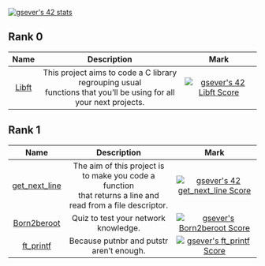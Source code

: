 [![gsever's 42 stats](https://badge42.herokuapp.com/api/stats/gsever?darkmode=true&privacyEmail=false&privacyName=false)](https://github.com/JaeSeoKim/badge42)



## Rank 0

|			Name				| Description	| Mark |
|:---------------:|:-----------:|:----:|
[Libft](https://github.com/Improvenss/main42gsever/tree/main/ready-for-pusht/libft) | This project aims to code a C library regrouping usual<br>functions that you’ll be using for all your next projects. | [![gsever's 42 Libft Score](https://badge42.herokuapp.com/api/project/gsever/Libft)](https://projects.intra.42.fr/42cursus-libft/gsever) |

## Rank 1
|			Name				| Description	| Mark |
|:---------------:|:-----------:|:----:|
[get_next_line](https://github.com/Improvenss/main42gsever/tree/main/ready-for-pusht/get_next_line) | The aim of this project is to make you code a function<br>that returns a line and read from a file descriptor. | [![gsever's 42 get_next_line Score](https://badge42.herokuapp.com/api/project/gsever/get_next_line)](https://projects.intra.42.fr/42cursus-get_next_line/gsever) |
[Born2beroot](https://github.com/Improvenss/main42gsever/tree/main/ready-for-pusht/born2beroot) | Quiz to test your network knowledge. | [![gsever's Born2beroot Score](https://badge42.herokuapp.com/api/project/pde-bakk/Netwhat)](https://projects.intra.42.fr/42cursus-born2beroot/gsever) |
[ft_printf](https://github.com/Improvenss/main42gsever/tree/main/ready-for-pusht/ft_printf) | Because putnbr and putstr aren’t enough. | [![gsever's ft_printf Score](https://badge42.herokuapp.com/api/project/pde-bakk/ft_printf)](https://projects.intra.42.fr/42cursus-ft_printf/gsever) |
